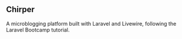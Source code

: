 ## Chirper

A microblogging platform built with Laravel and Livewire, following the Laravel Bootcamp tutorial.
